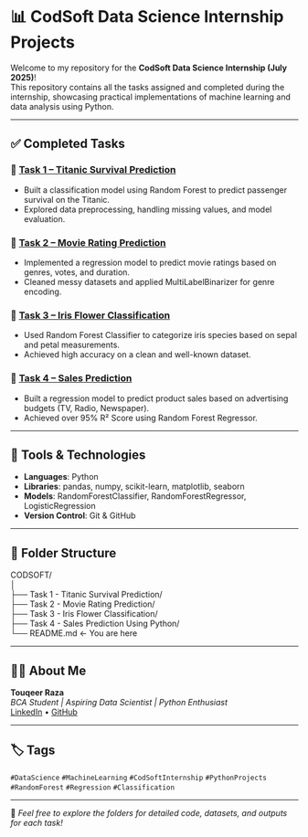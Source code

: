 # 📊 CodSoft Data Science Internship Projects

Welcome to my repository for the **CodSoft Data Science Internship (July 2025)**!  
This repository contains all the tasks assigned and completed during the internship, showcasing practical implementations of machine learning and data analysis using Python.

---

## ✅ Completed Tasks

### 🔹 [Task 1 – Titanic Survival Prediction](./Task%201%20-%20Titanic%20Survival%20Prediction)
- Built a classification model using Random Forest to predict passenger survival on the Titanic.
- Explored data preprocessing, handling missing values, and model evaluation.

### 🔹 [Task 2 – Movie Rating Prediction](./Task%202%20-%20Movie%20Rating%20Prediction)
- Implemented a regression model to predict movie ratings based on genres, votes, and duration.
- Cleaned messy datasets and applied MultiLabelBinarizer for genre encoding.

### 🔹 [Task 3 – Iris Flower Classification](./Task%203%20-%20Iris%20Flower%20Classification)
- Used Random Forest Classifier to categorize iris species based on sepal and petal measurements.
- Achieved high accuracy on a clean and well-known dataset.

### 🔹 [Task 4 – Sales Prediction](./Task%204%20-%20Sales%20Prediction)
- Built a regression model to predict product sales based on advertising budgets (TV, Radio, Newspaper).
- Achieved over 95% R² Score using Random Forest Regressor.

---

## 📌 Tools & Technologies

- **Languages**: Python
- **Libraries**: pandas, numpy, scikit-learn, matplotlib, seaborn
- **Models**: RandomForestClassifier, RandomForestRegressor, LogisticRegression
- **Version Control**: Git & GitHub

---

## 📁 Folder Structure

CODSOFT/ <br>
│<br>
├── Task 1 - Titanic Survival Prediction/<br>
├── Task 2 - Movie Rating Prediction/<br>
├── Task 3 - Iris Flower Classification/<br>
├── Task 4 - Sales Prediction Using Python/<br>
└── README.md ← You are here<br>


---

## 👨‍💻 About Me

**Touqeer Raza**  
_BCA Student | Aspiring Data Scientist | Python Enthusiast_  
[LinkedIn](https://www.linkedin.com/in/touqeer-raza06) • [GitHub](https://github.com/touqeer-raza06)

---

## 🏷️ Tags

`#DataScience` `#MachineLearning` `#CodSoftInternship` `#PythonProjects` `#RandomForest` `#Regression` `#Classification`

---

🌟 *Feel free to explore the folders for detailed code, datasets, and outputs for each task!*
